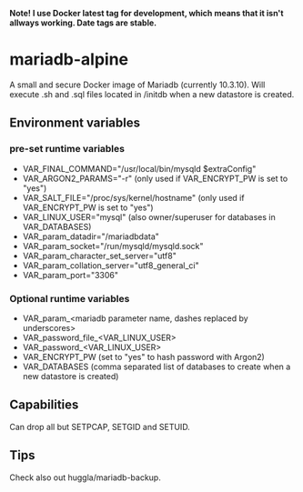 **Note! I use Docker latest tag for development, which means that it isn't allways working. Date tags are stable.**

# mariadb-alpine
A small and secure Docker image of Mariadb (currently 10.3.10). Will execute .sh and .sql files located in /initdb when a new datastore is created.

## Environment variables
### pre-set runtime variables
* VAR_FINAL_COMMAND="/usr/local/bin/mysqld \$extraConfig"
* VAR_ARGON2_PARAMS="-r" (only used if VAR_ENCRYPT_PW is set to "yes")
* VAR_SALT_FILE="/proc/sys/kernel/hostname" (only used if VAR_ENCRYPT_PW is set to "yes")
* VAR_LINUX_USER="mysql" (also owner/superuser for databases in VAR_DATABASES)
* VAR_param_datadir="/mariadbdata"
* VAR_param_socket="/run/mysqld/mysqld.sock"
* VAR_param_character_set_server="utf8"
* VAR_param_collation_server="utf8_general_ci"
* VAR_param_port="3306"

### Optional runtime variables
* VAR_param_&lt;mariadb parameter name, dashes replaced by underscores&gt;
* VAR_password_file_&lt;VAR_LINUX_USER&gt;
* VAR_password_&lt;VAR_LINUX_USER&gt;
* VAR_ENCRYPT_PW (set to "yes" to hash password with Argon2)
* VAR_DATABASES (comma separated list of databases to create when a new datastore is created)

## Capabilities
Can drop all but SETPCAP, SETGID and SETUID.

## Tips
Check also out huggla/mariadb-backup.
